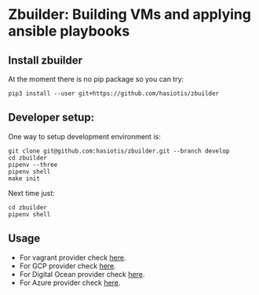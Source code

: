 # Zbuilder: Building VMs and applying ansible playbooks


## Install zbuilder

At the moment there is no pip package so you can try:
```
pip3 install --user git+https://github.com/hasiotis/zbuilder
```

## Developer setup:

One way to setup development environment is:

```
git clone git@github.com:hasiotis/zbuilder.git --branch develop
cd zbuilder
pipenv --three
pipenv shell
make init
```

Next time just:

```
cd zbuilder
pipenv shell
```

## Usage

* For vagrant provider check [here](docs/Vagrant.md).
* For GCP provider check [here](docs/GCP.md).
* For Digital Ocean provider check [here](docs/DO.md).
* For Azure provider check [here](docs/Azure.md).
